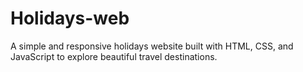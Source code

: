 # Holidays-web
 A simple and responsive holidays website built with HTML, CSS, and JavaScript to explore beautiful travel destinations.
